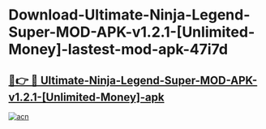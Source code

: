 # Download-Ultimate-Ninja-Legend-Super-MOD-APK-v1.2.1-[Unlimited-Money]-lastest-mod-apk-47i7d

<h2><a href="https://apkcomod.com?title=Ultimate-Ninja-Legend-Super-MOD-APK-v1.2.1-[Unlimited-Money]">🔗👉 🔴 Ultimate-Ninja-Legend-Super-MOD-APK-v1.2.1-[Unlimited-Money]-apk </a></h2>

[![acn](https://github.com/user-attachments/assets/0f9c940e-d8b0-45ae-aac7-cd30a18b3e1c)](https://apkcomod.com?title=Ultimate-Ninja-Legend-Super-MOD-APK-v1.2.1-[Unlimited-Money])
